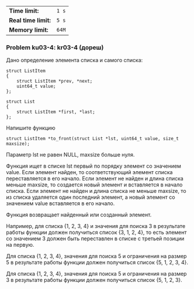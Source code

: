 |                      |       |
|----------------------|-------|
| **Time limit:**      | `1 s` |
| **Real time limit:** | `5 s` |
| **Memory limit:**    | `64M` |


### Problem ku03-4: kr03-4 (дореш)

Дано определение элемента списка и самого списка:

    
    
    struct ListItem
    {
        struct ListItem *prev, *next;
        uint64_t value;
    };
    
    struct List
    {
        struct ListItem *first, *last;
    };

Напишите функцию

    
    
    struct ListItem *to_front(struct List *lst, uint64_t value, size_t maxsize);

Параметр lst не равен NULL, maxsize больше нуля.

Функция ищет в списке lst первый по порядку элемент со значением value. Если элемент найден, то
соответствующий элемент списка переставляется в его начало. Если элемент не найден и длина списка
меньше maxsize, то создается новый элемент и вставляется в начало списка. Если элемент не найден и
длина списка не меньше maxsize, то из списка удаляется один последний элемент, а новый элемент со
значением value вставляется в его начало.

Функция возвращает найденный или созданный элемент.

Например, для списка {1, 2, 3, 4} и значения для поиска 3 в результате работы функции должен
получиться список {3, 1, 2, 4}, то есть элемент со значением 3 должен быть переставлен в списке с
третьей позиции на первую.

Для списка {1, 2, 3, 4}, значения для поиска 5 и ограничения на размер 5 в результате работы функции
должен получиться список {5, 1, 2, 3, 4}.

Для списка {1, 2, 3, 4}, значения для поиска 5 и ограничения на размер 3 в результате работы функции
должен получиться список {5, 1, 2, 3}.

